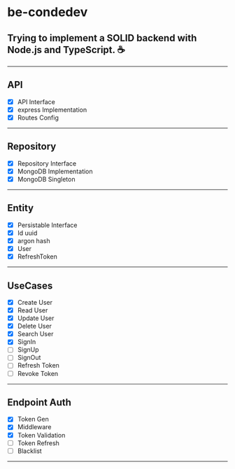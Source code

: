 # be-condedev
Trying to implement a SOLID backend with Node.js and TypeScript. :coffee:
---
---
## API
- [x] API Interface
- [x] express Implementation
- [x] Routes Config
---
## Repository
- [x] Repository Interface
- [x] MongoDB Implementation
- [x] MongoDB Singleton
---
## Entity
- [x] Persistable Interface
- [x] Id uuid
- [x] argon hash
- [x] User
- [x] RefreshToken
---
## UseCases 
- [x] Create User
- [x] Read User
- [x] Update User
- [x] Delete User
- [x] Search User
- [x] SignIn
- [ ] SignUp
- [ ] SignOut
- [ ] Refresh Token
- [ ] Revoke Token
---
## Endpoint Auth
- [x] Token Gen
- [x] Middleware
- [x] Token Validation
- [ ] Token Refresh
- [ ] Blacklist
---
